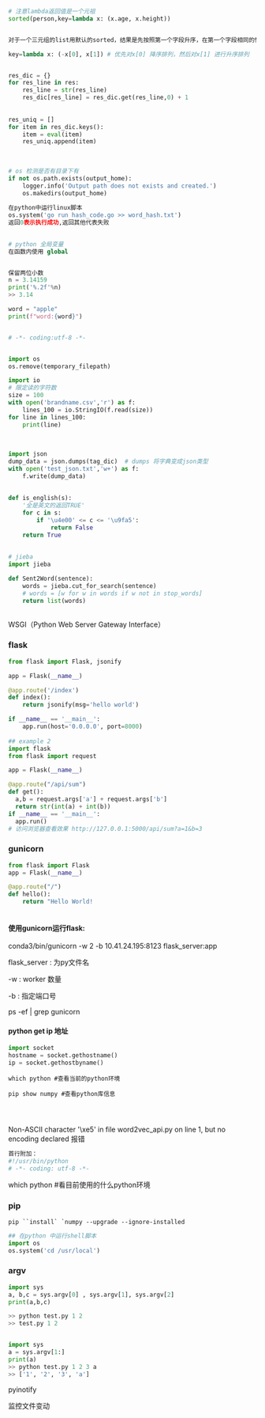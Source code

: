 ```python	
# 注意lambda返回值是一个元祖
sorted(person,key=lambda x: (x.age, x.height)) 


对于一个三元组的list用默认的sorted，结果是先按照第一个字段升序，在第一个字段相同的情况下按照第二个字段升序，在前两个字段都相同的情况下按照第三个字段升序。

key=lambda x: (-x[0], x[1]) # 优先对x[0] 降序排列，然后对x[1] 进行升序排列


res_dic = {}
for res_line in res:
    res_line = str(res_line)
    res_dic[res_line] = res_dic.get(res_line,0) + 1 
    
    
res_uniq = []
for item in res_dic.keys():
    item = eval(item)
    res_uniq.append(item)
    
    
    
# os 检测是否有目录下有    
if not os.path.exists(output_home):
    logger.info('Output path does not exists and created.')
    os.makedirs(output_home)
    
在python中运行linux脚本
os.system('go run hash_code.go >> word_hash.txt')
返回0表示执行成功,返回其他代表失败

        
# python 全局变量
在函数内使用 global


保留两位小数
n = 3.14159
print('%.2f'%n)
>> 3.14

word = "apple"
print(f"word:{word}")


# -*- coding:utf-8 -*-


import os
os.remove(temporary_filepath)

import io
# 限定读的字符数
size = 100
with open('brandname.csv','r') as f:
    lines_100 = io.StringIO(f.read(size))
for line in lines_100:
    print(line)
    
    
    
import json
dump_data = json.dumps(tag_dic)  # dumps 将字典变成json类型
with open('test_json.txt','w+') as f:
    f.write(dump_data)
    
    
def is_english(s):
    '全是英文的返回TRUE'
    for c in s:
        if '\u4e00' <= c <= '\u9fa5':
            return False
    return True  
  
  
# jieba 
import jieba

def Sent2Word(sentence):
    words = jieba.cut_for_search(sentence)
    # words = [w for w in words if w not in stop_words]
    return list(words)
  
```



WSGI（Python Web Server Gateway Interface）





### flask

```python
from flask import Flask, jsonify

app = Flask(__name__)

@app.route('/index')
def index():
    return jsonify(msg='hello world')

if __name__ == '__main__':
    app.run(host='0.0.0.0', port=8000)
    
## example 2
import flask
from flask import request 

app = Flask(__name__)

@app.route("/api/sum")
def get():
  a,b = request.args['a'] + request.args['b']
  return str(int(a) + int(b))
if __name__ == '__main__':
  app.run()
# 访问浏览器查看效果 http://127.0.0.1:5000/api/sum?a=1&b=3  
```

### gunicorn

```python
from flask import Flask
app = Flask(__name__)

@app.route("/")
def hello():
    return "Hello World!
   
```

#### 使用gunicorn运行flask: 

conda3/bin/gunicorn -w 2 -b 10.41.24.195:8123 flask_server:app 

flask_server : 为py文件名

-w : worker 数量

-b : 指定端口号

ps -ef | grep gunicorn







#### python get ip 地址

```python
import socket 
hostname = socket.gethostname()
ip = socket.gethostbyname()
```





```
which python #查看当前的python环境

pip show numpy #查看python库信息




```



Non-ASCII character '\xe5' in file word2vec_api.py on line 1, but no encoding declared 报错

```python
首行附加：
#!/usr/bin/python
# -*- coding: utf-8 -*-


```

which python #看目前使用的什么python环境



### pip

```shell
pip ``install` `numpy --upgrade --ignore-installed
```



```python
## 在python 中运行shell脚本
import os
os.system('cd /usr/local')


```

### argv

```python
import sys
a, b,c = sys.argv[0] , sys.argv[1], sys.argv[2]
print(a,b,c)

>> python test.py 1 2 
>> test.py 1 2


import sys
a = sys.argv[1:]
print(a)
>> python test.py 1 2 3 a
>> ['1', '2', '3', 'a']

```





pyinotify

监控文件变动



